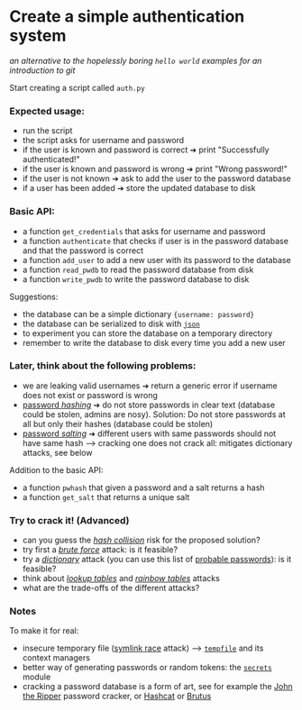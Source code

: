 # Create a simple authentication system
*an alternative to the hopelessly boring `hello world` examples for an introduction to git*

Start creating a script called `auth.py`

### Expected usage:
  - run the script
  - the script asks for username and password
  - if the user is known and password is correct ➔ print "Successfully authenticated!" 
  - if the user is known and password is wrong ➔ print "Wrong password!" 
  - if the user is not known ➔ ask to add the user to the password database
  - if a user has been added ➔ store the updated database to disk

### Basic API:
  - a function `get_credentials` that asks for username and password
  - a function `authenticate` that checks if user is in the password database and that the password is correct
  - a function `add_user` to add a new user with its password to the database
  - a function `read_pwdb` to read the password database from disk
  - a function `write_pwdb` to write the password database to disk

Suggestions:
  - the database can be a simple dictionary `{username: password}`
  - the database can be serialized to disk with [`json`](https://docs.python.org/3/library/json.html)
  - to experiment you can store the database on a temporary directory
  - remember to write the database to disk every time you add a new user


### Later, think about the following problems:
  - we are leaking valid usernames ➔ return a generic error if username does not exist or password is wrong
  - [password *hashing*](https://en.wikipedia.org/wiki/Cryptographic_hash_function) ➔ do not store passwords in clear text (database could be stolen, admins are nosy). Solution: Do not store passwords at all but only their hashes (database could be stolen)
  - [password *salting*](https://en.wikipedia.org/wiki/Salt_&#40;cryptography&#41;) ➔ different users with same passwords should not have same hash ⟶ cracking one does not crack all: mitigates dictionary attacks, see below

Addition to the basic API:
  - a function `pwhash` that given a password and a salt returns a hash
  - a function `get_salt` that returns a unique salt

### Try to crack it! (Advanced)
  - can you guess the [*hash collision*](https://en.wikipedia.org/wiki/Collision_attack) risk for the proposed solution?
  - try first a [*brute force*](https://en.wikipedia.org/wiki/Brute-force_attack) attack: is it feasible?
  - try a [*dictionary*](https://en.wikipedia.org/wiki/Dictionary_attack) attack (you can use this list of [probable passwords](https://github.com/danielmiessler/SecLists/tree/master/Passwords)): is it feasible?
  - think about [*lookup tables*](https://en.wikipedia.org/wiki/Lookup_table) and [*rainbow tables*](https://en.wikipedia.org/wiki/Rainbow_table) attacks
  - what are the trade-offs of the different attacks?

### Notes 
To make it for real:
  - insecure temporary file ([symlink race](https://en.wikipedia.org/wiki/Symlink_race) attack) ⟶ [`tempfile`](https://docs.python.org/3/library/tempfile.html) and its context managers
  - better way of generating passwords or random tokens: the [`secrets`](https://docs.python.org/3/library/secrets.html) module
  - cracking a password database is a form of art, see for example the [John the Ripper](http://www.openwall.com/john/) password cracker, or [Hashcat](https://hashcat.net/hashcat/) or [Brutus](https://www.darknet.org.uk/2006/09/brutus-password-cracker-download-brutus-aet2zip-aet2/)

